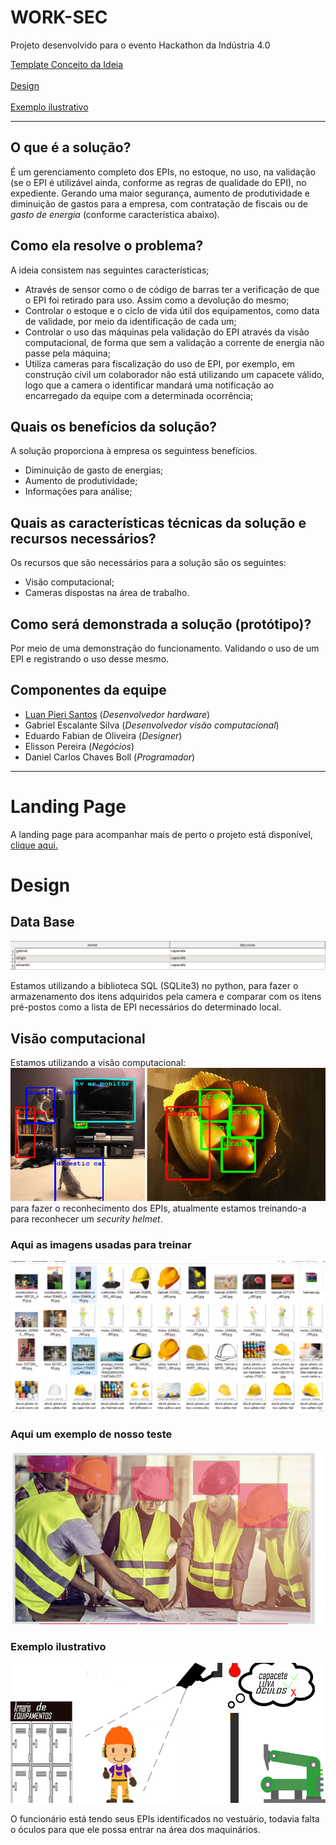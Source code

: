# WORK-SEC
Projeto desenvolvido para o evento Hackathon da Indústria 4.0

<a href="#conceptidea">Template Conceito da Ideia</a><br><br>
<a href="#design">Design</a><br><br>
<a href="#exemplo-ilustrativo">Exemplo ilustrativo</a>

________________________________________________________________________________________________________________________________________

<div id="conceptidea"></div>

## O que é a solução?
É um gerenciamento completo dos EPIs, no estoque, no uso, na validação (se o EPI é utilizável ainda, conforme as regras de qualidade do EPI), no expediente. Gerando uma maior segurança, aumento de produtividade e diminuição de gastos para a empresa, com contratação de fiscais ou de _gasto de energia_ (conforme característica abaixo).
   
## Como ela resolve o problema?
A ideia consistem nas seguintes características;
   - Através de sensor como o de código de barras ter a verificação de que o EPI foi retirado para uso. Assim como a devolução do mesmo;
   - Controlar o estoque e o ciclo de vida útil dos equipamentos, como data de validade, por meio da identificação de cada um;
   - Controlar o uso das máquinas pela validação do EPI através da visão computacional, de forma que sem a validação a corrente de energia não passe pela máquina;
   - Utiliza cameras para fiscalização do uso de EPI, por exemplo, em construção cívil um colaborador não está utilizando um capacete válido, logo que a camera o identificar mandará uma notificação ao encarregado da equipe com a determinada ocorrência;
   
## Quais os benefícios da solução?
A solução proporciona à empresa os seguintess benefícios.
   - Diminuição de gasto de energias;
   - Aumento de produtividade;
   - Informações para análise;
   
## Quais as características técnicas da solução e recursos  necessários?
Os recursos que são necessários para a solução são os seguintes:
   - Visão computacional;
   - Cameras dispostas na área de trabalho.

## Como será demonstrada a solução (protótipo)?
Por meio de uma demonstração do funcionamento. Validando o uso de um EPI e registrando o uso desse mesmo. 

## Componentes da equipe
- <a href="https://github.com/lpiere/">Luan Pieri Santos</a> (*Desenvolvedor hardware*)
- Gabriel Escalante Silva (*Desenvolvedor visão computacional*)
- Eduardo Fabian de Oliveira (*Designer*)
- Elisson Pereira (*Negócios*)
- Daniel Carlos Chaves Boll (*Programador*)

____________________________________________________________________________________________________________________________________

# Landing Page
A landing page para acompanhar mais de perto o projeto está disponível, [clique aqui.](https://worksec605659788.wordpress.com/)

# Design
<div id="design"></div>

## Data Base
![alt text](images/bd.png)

Estamos utilizando a biblioteca SQL (SQLite3) no python, para fazer o armazenamento dos itens adquiridos pela camera e comparar com os itens pré-postos como a lista de EPI necessários do determinado local.


## Visão computacional
Estamos utilizando a visão computacional:
![alt_text](images/computer-vision.png)
para fazer o reconhecimento dos EPIs, atualmente estamos treinando-a para reconhecer um _security helmet_.

### Aqui as imagens usadas para treinar
![alt_text](images/allimages.png)

### Aqui um exemplo de nosso teste
![alt_text](images/helmet-vp.png)

<div id="exemplo-ilustrativo"></div>

### Exemplo ilustrativo
![alt_text](images/ARTE.png)

O funcionário está tendo seus EPIs identificados no vestuário, todavia falta o óculos para que ele possa entrar na área dos maquinários.
